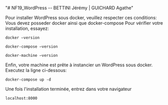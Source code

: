 "# NF19_WordPress -- BETTINI Jérémy | GUICHARD Agathe" 

Pour installer WordPress sous docker, veuillez respecter ces conditions:
	Vous devez posseder docker ainsi que docker-compose
		Pour vérifier votre installation, essayez:

	docker –version

	docker-compose –version

	docker-machine –version

Enfin, votre machine est prête à instancier un WordPress sous docker. Executez la ligne ci-dessous:

	docker-compose up -d

Une fois l'installation terminée, entrez dans votre navigateur 

	localhost:8000
